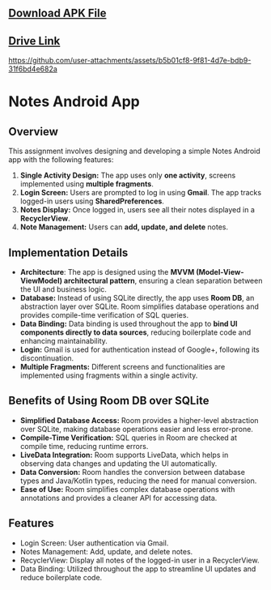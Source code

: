 ## [Download APK File](https://drive.google.com/file/d/1ledMlM2wXofb7zgneNrkr1yIKQbkRN_J/view?usp=sharing)
## [Drive Link](https://drive.google.com/drive/folders/11xA7Tzaut-4x-YBcNFFylloc2ySeSe11?usp=sharing)

https://github.com/user-attachments/assets/b5b01cf8-9f81-4d7e-bdb9-31f6bd4e682a

# Notes Android App

## Overview
This assignment involves designing and developing a simple Notes Android app with the following features:

1. **Single Activity Design:** The app uses only **one activity**, screens implemented using **multiple fragments**.
2. **Login Screen:** Users are prompted to log in using **Gmail**. The app tracks logged-in users using **SharedPreferences**.
3. **Notes Display:** Once logged in, users see all their notes displayed in a **RecyclerView**.
4. **Note Management:** Users can **add, update, and delete** notes.
 
## Implementation Details
- **Architecture**: The app is designed using the **MVVM (Model-View-ViewModel) architectural pattern**, ensuring a clean separation between the UI and business logic.
- **Database:** Instead of using SQLite directly, the app uses **Room DB**, an abstraction layer over SQLite. Room simplifies database operations and provides compile-time verification of SQL queries.
- **Data Binding:** Data binding is used throughout the app to **bind UI components directly to data sources**, reducing boilerplate code and enhancing maintainability.
- **Login:** Gmail is used for authentication instead of Google+, following its discontinuation.
- **Multiple Fragments:** Different screens and functionalities are implemented using fragments within a single activity.
## Benefits of Using Room DB over SQLite
- **Simplified Database Access:** Room provides a higher-level abstraction over SQLite, making database operations easier and less error-prone.
- **Compile-Time Verification:** SQL queries in Room are checked at compile time, reducing runtime errors.
- **LiveData Integration:** Room supports LiveData, which helps in observing data changes and updating the UI automatically.
- **Data Conversion:** Room handles the conversion between database types and Java/Kotlin types, reducing the need for manual conversion.
- **Ease of Use:** Room simplifies complex database operations with annotations and provides a cleaner API for accessing data.
## Features
- Login Screen: User authentication via Gmail.
- Notes Management: Add, update, and delete notes.
- RecyclerView: Display all notes of the logged-in user in a RecyclerView.
- Data Binding: Utilized throughout the app to streamline UI updates and reduce boilerplate code.
